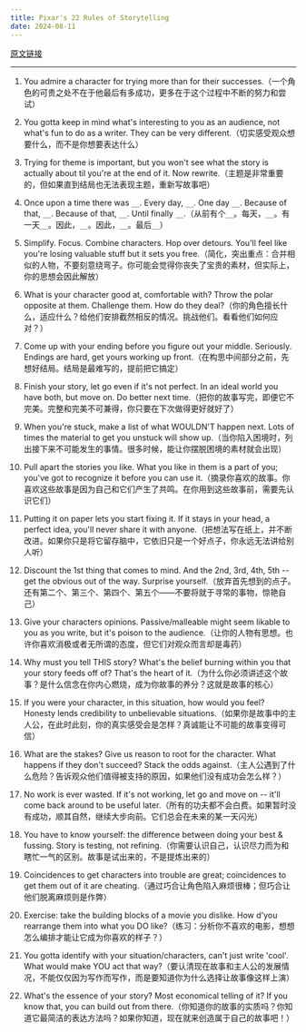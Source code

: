 ```yaml
---
title: Pixar's 22 Rules of Storytelling
date: 2024-08-11
---
```

[原文链接](https://www.aerogrammestudio.com/2013/03/07/pixars-22-rules-of-storytelling/)

---

1. You admire a character for trying more than for their successes.（一个角色的可贵之处不在于他最后有多成功，更多在于这个过程中不断的努力和尝试）

2. You gotta keep in mind what's interesting to you as an audience, not what's fun to do as a writer. They can be very different.（切实感受观众想要什么，而不是你想要表达什么）

3. Trying for theme is important, but you won't see what the story is actually about til you're at the end of it. Now rewrite.（主题是非常重要的，但如果直到结局也无法表现主题，重新写故事吧）

4. Once upon a time there was `__`. Every day, `__`. One day `__`. Because of that, `__`. Because of that, `__`. Until finally `__`.（从前有个`__`。每天，`__`。有一天`__`。因此，`__`。因此，`__`。最后`__`）

5. Simplify. Focus. Combine characters. Hop over detours. You'll feel like you're losing valuable stuff but it sets you free.（简化，突出重点：合并相似的人物，不要刻意绕弯子。你可能会觉得你丧失了宝贵的素材，但实际上，你的思想会因此解放）

6. What is your character good at, comfortable with? Throw the polar opposite at them. Challenge them. How do they deal?（你的角色擅长什么，适应什么？给他们安排截然相反的情况。挑战他们。看看他们如何应对？）

7. Come up with your ending before you figure out your middle. Seriously. Endings are hard, get yours working up front.（在构思中间部分之前，先想好结局。结局是最难写的，提前把它搞定）

8. Finish your story, let go even if it's not perfect. In an ideal world you have both, but move on. Do better next time.（把你的故事写完，即便它不完美。完整和完美不可兼得，你只要在下次做得更好就好了）

9. When you're stuck, make a list of what WOULDN'T happen next. Lots of times the material to get you unstuck will show up.（当你陷入困境时，列出接下来不可能发生的事情。很多时候，能让你摆脱困境的素材就会出现）

10. Pull apart the stories you like. What you like in them is a part of you; you've got to recognize it before you can use it.（摘录你喜欢的故事。你喜欢这些故事是因为自己和它们产生了共鸣。在你用到这些故事前，需要先认识它们）

11. Putting it on paper lets you start fixing it. If it stays in your head, a perfect idea, you'll never share it with anyone.（把想法写在纸上，并不断改进。如果你只是将它留存脑中，它依旧只是一个好点子，你永远无法讲给别人听）

12. Discount the 1st thing that comes to mind. And the 2nd, 3rd, 4th, 5th -- get the obvious out of the way. Surprise yourself.（放弃首先想到的点子。还有第二个、第三个、第四个、第五个——不要将就于寻常的事物，惊艳自己）

13. Give your characters opinions. Passive/malleable might seem likable to you as you write, but it's poison to the audience.（让你的人物有思想。也许你喜欢消极或者无所谓的态度，但它们对观众而言却是毒药）

14. Why must you tell THIS story? What's the belief burning within you that your story feeds off of? That's the heart of it.（为什么你必须讲述这个故事？是什么信念在你内心燃烧，成为你故事的养分？这就是故事的核心）

15. If you were your character, in this situation, how would you feel? Honesty lends credibility to unbelievable situations.（如果你是故事中的主人公，在此时此刻，你的真实感受会是怎样？真诚能让不可能的故事变得可信）

16. What are the stakes? Give us reason to root for the character. What happens if they don't succeed? Stack the odds against.（主人公遇到了什么危险？告诉观众他们值得被支持的原因，如果他们没有成功会怎么样？）

17. No work is ever wasted. If it's not working, let go and move on -- it'll come back around to be useful later.（所有的功夫都不会白费。如果暂时没有成功，顺其自然，继续大步向前。它们总会在未来的某一天闪光）

18. You have to know yourself: the difference between doing your best & fussing. Story is testing, not refining.（你需要认识自己，认识尽力而为和瞎忙一气的区别。故事是试出来的，不是提炼出来的）

19. Coincidences to get characters into trouble are great; coincidences to get them out of it are cheating.（通过巧合让角色陷入麻烦很棒；但巧合让他们脱离麻烦则是作弊）

20. Exercise: take the building blocks of a movie you dislike. How d'you rearrange them into what you DO like?（练习：分析你不喜欢的电影，想想怎么编排才能让它成为你喜欢的样子？）

21. You gotta identify with your situation/characters, can't just write 'cool'. What would make YOU act that way?（要认清现在故事和主人公的发展情况，不能仅仅因为写作而写作，而是要知道你为什么选择让故事像这样上演）

22. What's the essence of your story? Most economical telling of it? If you know that, you can build out from there.（你知道你的故事的实质吗？你知道它最简洁的表达方法吗？如果你知道，现在就来创造属于自己的故事吧！）
